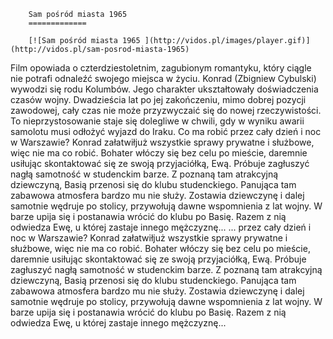
        Sam pośród miasta 1965 
        =============
        
        [![Sam pośród miasta 1965 ](http://vidos.pl/images/player.gif)](http://vidos.pl/sam-posrod-miasta-1965)
        
        
 Film opowiada o czterdziestoletnim, zagubionym romantyku, który ciągle nie potrafi odnaleźć swojego miejsca w życiu. Konrad (Zbigniew Cybulski) wywodzi się rodu Kolumbów. Jego charakter ukształtowały doświadczenia czasów wojny. Dwadzieścia lat po jej zakończeniu, mimo dobrej pozycji zawodowej, cały czas nie może przyzwyczaić się do nowej rzeczywistości. To nieprzystosowanie staje się dolegliwe w chwili, gdy w wyniku awarii samolotu musi odłożyć wyjazd do Iraku. Co ma robić przez cały dzień i noc w Warszawie? Konrad załatwiłjuż wszystkie sprawy prywatne i służbowe, więc nie ma co robić. Bohater włóczy się bez celu po mieście, daremnie usiłując skontaktować się ze swoją przyjaciółką, Ewą. Próbuje zagłuszyć nagłą samotność w studenckim barze. Z poznaną tam atrakcyjną dziewczyną, Basią przenosi się do klubu studenckiego. Panująca tam zabawowa atmosfera bardzo mu nie służy. Zostawia dziewczynę i dalej samotnie wędruje po stolicy, przywołują dawne wspomnienia z lat wojny. W barze upija się i postanawia wrócić do klubu po Basię. Razem z nią odwiedza Ewę, u której zastaje innego mężczyznę...  ... przez cały dzień i noc w Warszawie? Konrad załatwiłjuż wszystkie sprawy prywatne i służbowe, więc nie ma co robić. Bohater włóczy się bez celu po mieście, daremnie usiłując skontaktować się ze swoją przyjaciółką, Ewą. Próbuje zagłuszyć nagłą samotność w studenckim barze. Z poznaną tam atrakcyjną dziewczyną, Basią przenosi się do klubu studenckiego. Panująca tam zabawowa atmosfera bardzo mu nie służy. Zostawia dziewczynę i dalej samotnie wędruje po stolicy, przywołują dawne wspomnienia z lat wojny. W barze upija się i postanawia wrócić do klubu po Basię. Razem z nią odwiedza Ewę, u której zastaje innego mężczyznę...
    